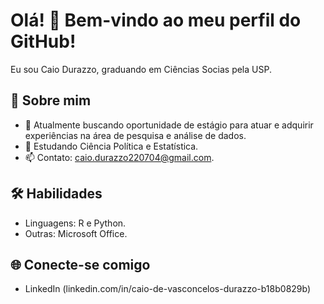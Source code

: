 # Olá! 👋 Bem-vindo ao meu perfil do GitHub!

Eu sou Caio Durazzo, graduando em Ciências Socias pela USP.

## 🚀 Sobre mim
- 🔭 Atualmente buscando oportunidade de estágio para atuar e adquirir experiências na área de pesquisa e análise de dados.
- 🌱 Estudando Ciência Política e Estatística.
- 📫 Contato: caio.durazzo220704@gmail.com.

## 🛠️ Habilidades
- Linguagens: R e Python.
- Outras: Microsoft Office.

## 🌐 Conecte-se comigo
- LinkedIn (linkedin.com/in/caio-de-vasconcelos-durazzo-b18b0829b)
